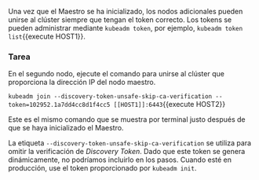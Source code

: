 Una vez que el Maestro se ha inicializado, los nodos adicionales pueden unirse al clúster siempre que tengan el token correcto. Los tokens se pueden administrar mediante `kubeadm token`, por ejemplo, `kubeadm token list`{{execute HOST1}}.

### Tarea

En el segundo nodo, ejecute el comando para unirse al clúster que proporciona la dirección IP del nodo maestro.

`kubeadm join --discovery-token-unsafe-skip-ca-verification --token=102952.1a7dd4cc8d1f4cc5 [[HOST1]]:6443`{{execute HOST2}}

Este es el mismo comando que se muestra por terminal justo después de que se haya inicializado el Maestro.

La etiqueta `--discovery-token-unsafe-skip-ca-verification` se utiliza para omitir la verificación de _Discovery Token_. Dado que este token se genera dinámicamente, no podríamos incluirlo en los pasos. Cuando esté en producción, use el token proporcionado por `kubeadm init`.